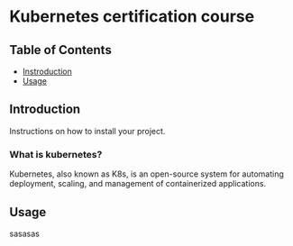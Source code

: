 # Kubernetes certification course

## Table of Contents
- [Instroduction](#instroduction)
- [Usage](#usage)

## Introduction
Instructions on how to install your project.

### What is kubernetes?
Kubernetes, also known as K8s, is an open-source system for automating deployment, scaling, and management of containerized applications.

## Usage
sasasas